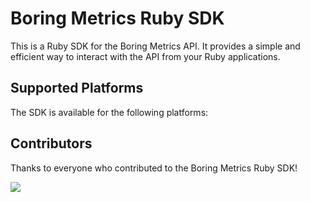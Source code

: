 # Boring Metrics Ruby SDK

This is a Ruby SDK for the Boring Metrics API. It provides a simple and efficient way to interact with the API from your Ruby applications.

## Supported Platforms

The SDK is available for the following platforms:

## Contributors

Thanks to everyone who contributed to the Boring Metrics Ruby SDK!

<a href="https://github.com/boringmetrics/ruby-sdk/graphs/contributors">
  <img src="https://contributors-img.web.app/image?repo=boringmetrics/ruby-sdk" />
</a>
